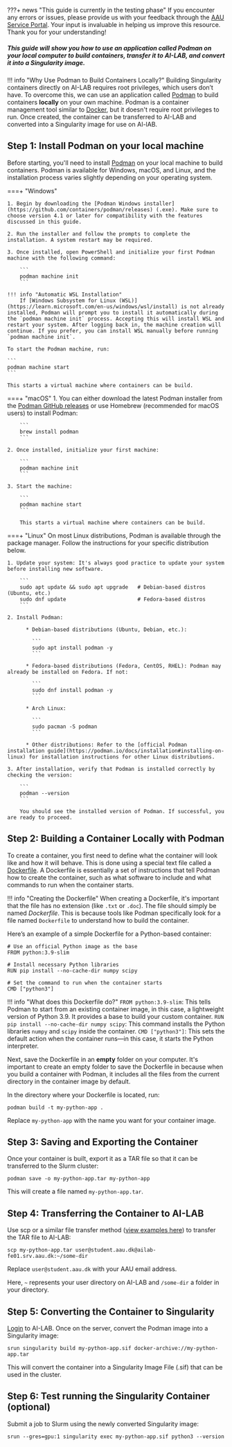 
???+ news "This guide is currently in the testing phase"
    If you encounter any errors or issues, please provide us with your feedback through the [AAU Service Portal](https://serviceportal.aau.dk/serviceportal?id=sc_cat_item&sys_id=a05e2fb4c3434610f0f3041ad001310e). Your input is invaluable in helping us improve this resource. Thank you for your understanding!

##### This guide will show you how to use an application called Podman on your local computer to build containers, transfer it to AI-LAB, and convert it into a Singularity image.

!!! info "Why Use Podman to Build Containers Locally?"
    Building Singularity containers directly on AI-LAB requires root privileges, which users don’t have. To overcome this, we can use an application called [Podman](https://podman.io/) to build containers **locally** on your own machine. Podman is a container management tool similar to [Docker](https://www.docker.com/), but it doesn't require root privileges to run. Once created, the container can be transferred to AI-LAB and converted into a Singularity image for use on AI-lAB.


## Step 1: Install Podman on your local machine
Before starting, you'll need to install [Podman](https://podman.io/) on your local machine to build containers. Podman is available for Windows, macOS, and Linux, and the installation process varies slightly depending on your operating system.

===+ "Windows"

    1. Begin by downloading the [Podman Windows installer](https://github.com/containers/podman/releases) (.exe). Make sure to choose version 4.1 or later for compatibility with the features discussed in this guide.

    2. Run the installer and follow the prompts to complete the installation. A system restart may be required.

    3. Once installed, open PowerShell and initialize your first Podman machine with the following command:

        ```
        podman machine init
        ```

    !!! info "Automatic WSL Installation"
        If [Windows Subsystem for Linux (WSL)](https://learn.microsoft.com/en-us/windows/wsl/install) is not already installed, Podman will prompt you to install it automatically during the `podman machine init` process. Accepting this will install WSL and restart your system. After logging back in, the machine creation will continue. If you prefer, you can install WSL manually before running `podman machine init`.

    To start the Podman machine, run:

    ```
    podman machine start
    ```

    This starts a virtual machine where containers can be build.

===+ "macOS"
    1. You can either download the latest Podman installer from the [Podman GitHub releases](https://github.com/containers/podman/releases) or use Homebrew (recommended for macOS users) to install Podman:

        ```
        brew install podman
        ```

    2. Once installed, initialize your first machine:

        ```
        podman machine init
        ```

    3. Start the machine:

        ```
        podman machine start
        ```

        This starts a virtual machine where containers can be build.

===+ "Linux"
    On most Linux distributions, Podman is available through the package manager. Follow the instructions for your specific distribution below.

    1. Update your system: It's always good practice to update your system before installing new software.

        ```
        sudo apt update && sudo apt upgrade   # Debian-based distros (Ubuntu, etc.)
        sudo dnf update                       # Fedora-based distros
        ```

    2. Install Podman:

          * Debian-based distributions (Ubuntu, Debian, etc.):

            ```
            sudo apt install podman -y
            ```

          * Fedora-based distributions (Fedora, CentOS, RHEL): Podman may already be installed on Fedora. If not:

            ```
            sudo dnf install podman -y
            ```

          * Arch Linux:

            ```
            sudo pacman -S podman
            ```

          * Other distributions: Refer to the [official Podman installation guide](https://podman.io/docs/installation#installing-on-linux) for installation instructions for other Linux distributions.

    3. After installation, verify that Podman is installed correctly by checking the version:

        ```
        podman --version
        ```
        
        You should see the installed version of Podman. If successful, you are ready to proceed.


## Step 2: Building a Container Locally with Podman
To create a container, you first need to define what the container will look like and how it will behave. This is done using a special text file called a [Dockerfile](https://docs.docker.com/reference/dockerfile/). A Dockerfile is essentially a set of instructions that tell Podman how to create the container, such as what software to include and what commands to run when the container starts.

!!! info "Creating the Dockerfile"
    When creating a Dockerfile, it's important that the file has no extension (like `.txt` or `.doc`). The file should simply be named *Dockerfile*. This is because tools like Podman specifically look for a file named `Dockerfile` to understand how to build the container.

Here’s an example of a simple Dockerfile for a Python-based container:

``` title="Dockerfile"
# Use an official Python image as the base
FROM python:3.9-slim

# Install necessary Python libraries
RUN pip install --no-cache-dir numpy scipy

# Set the command to run when the container starts
CMD ["python3"]
```

!!! info "What does this Dockerfile do?"
    `FROM python:3.9-slim`: This tells Podman to start from an existing container image, in this case, a lightweight version of Python 3.9. It provides a base to build your custom container.
    `RUN pip install --no-cache-dir numpy scipy`: This command installs the Python libraries `numpy` and `scipy` inside the container.
    `CMD ["python3"]`: This sets the default action when the container runs—in this case, it starts the Python interpreter.

Next, save the Dockerfile in an **empty** folder on your computer. It's important to create an empty folder to save the Dockerfile in because when you build a container with Podman, it includes all the files from the current directory in the container image by default.

In the directory where your Dockerfile is located, run:

```
podman build -t my-python-app .
```

Replace `my-python-app` with the name you want for your container image.

## Step 3: Saving and Exporting the Container
Once your container is built, export it as a TAR file so that it can be transferred to the Slurm cluster:

```
podman save -o my-python-app.tar my-python-app
```

This will create a file named `my-python-app.tar`.

## Step 4: Transferring the Container to AI-LAB
Use scp or a similar file transfer method ([view examples here](/ai-lab/getting-started/file-management/)) to transfer the TAR file to AI-LAB:

```
scp my-python-app.tar user@student.aau.dk@ailab-fe01.srv.aau.dk:~/some-dir
```

Replace `user@student.aau.dk` with your AAU email address.

Here, `~` represents your user directory on AI-LAB and `/some-dir` a folder in your directory.

## Step 5: Converting the Container to Singularity
[Login](/ai-lab/getting-started/login/) to AI-LAB. Once on the server, convert the Podman image into a Singularity image:

```
srun singularity build my-python-app.sif docker-archive://my-python-app.tar
```

This will convert the container into a Singularity Image File (.sif) that can be used in the cluster.


## Step 6: Test running the Singularity Container (optional)
Submit a job to Slurm using the newly converted Singularity image:

```
srun --gres=gpu:1 singularity exec my-python-app.sif python3 --version
```